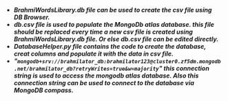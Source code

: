 - ***BrahmiWordsLibrary.db file can be used to create the csv file using DB Browser.***
- ***db.csv file is used to populate the MongoDb atlas database. this file should be replaced 
every time a new csv file is created using BrahmiWordsLibrary.db file. Or else db.csv file can be edited directly.***
- ***DatabaseHelper.py file contains the code to create the database, creat columns and populate it with the data in csv file.***
- ***"`mongodb+srv://brahmilator_db:brahmilator123@cluster0.zf5dm.mongodb.net/brahmilator_db?retryWrites=true&w=majority`" this connection
string is used to access the mongodb atlas database. Also this connection string can be used to connect to the database via MongoDB compass.***
